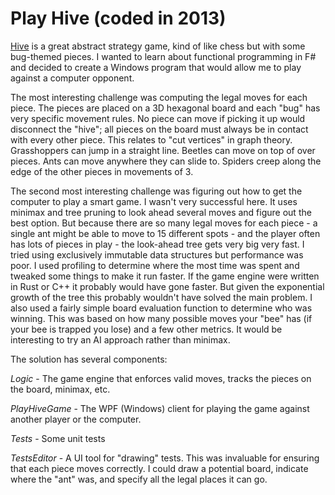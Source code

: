 # Play Hive (coded in 2013)

[Hive](https://www.boardgamegeek.com/boardgame/2655/hive) is a great abstract strategy game, kind of like chess but with some bug-themed pieces. I wanted to learn about functional programming in F# and decided to create a Windows program that would allow me to play against a computer opponent.

The most interesting challenge was computing the legal moves for each piece. The pieces are placed on a 3D hexagonal board and each "bug" has very specific movement rules. No piece can move if picking it up would disconnect the "hive"; all pieces on the board must always be in contact with every other piece. This relates to "cut vertices" in graph theory. Grasshoppers can jump in a straight line. Beetles can move on top of over pieces. Ants can move anywhere they can slide to. Spiders creep along the edge of the other pieces in movements of 3.

The second most interesting challenge was figuring out how to get the computer to play a smart game. I wasn't very successful here. It uses minimax and tree pruning to look ahead several moves and figure out the best option. But because there are so many legal moves for each piece - a single ant might be able to move to 15 different spots - and the player often has lots of pieces in play - the look-ahead tree gets very big very fast. I tried using exclusively immutable data structures but performance was poor. I used profiling to determine where the most time was spent and tweaked some things to make it run faster. If the game engine were written in Rust or C++ it probably would have gone faster. But given the exponential growth of the tree this probably wouldn't have solved the main problem. I also used a fairly simple board evaluation function to determine who was winning. This was based on how many possible moves your "bee" has (if your bee is trapped you lose) and a few other metrics. It would be interesting to try an AI approach rather than minimax.

The solution has several components:

*Logic* - The game engine that enforces valid moves, tracks the pieces on the board, minimax, etc.

*PlayHiveGame* - The WPF (Windows) client for playing the game against another player or the computer.

*Tests* - Some unit tests

*TestsEditor* - A UI tool for "drawing" tests. This was invaluable for ensuring that each piece moves correctly. I could draw a potential board, indicate where the "ant" was, and specify all the legal places it can go. 
